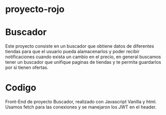 # proyecto-rojo

# Buscador
Este proyecto consiste en un buscador que obtiene datos de diferentes tiendas para que el usuario pueda alamacenarlos y poder recibir notificaciones cuando exista un cambio en el precio, en general buscamos tener un buscador que unifique paginas de tiendas y te permita guardarlos por si tienen ofertas.

# Codigo
Front-End de proyecto Buscador, realizado con Javascript Vanilla y html.
Usamos fetch para las conexiones y se manejaron los JWT en el header.
